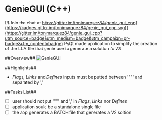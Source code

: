 # GenieGUI (C++)

[![Join the chat at https://gitter.im/tonimarquez84/genie_gui_cpp](https://badges.gitter.im/tonimarquez84/genie_gui_cpp.svg)](https://gitter.im/tonimarquez84/genie_gui_cpp?utm_source=badge&utm_medium=badge&utm_campaign=pr-badge&utm_content=badge)
PyQt made application to simplify the creation of the LUA file that genie use to generate a solution fo VS

##Overview##
![GenieGUI](https://snag.gy/ur8LhS.jpg)

##Highlights##
- *Flags*, *Links* and *Defines* inputs must be putted between '""' and separated by ','

##Tasks List##
- [ ] user should not put '""' and ',' in *Flags*, *Links* nor *Defines*
- [ ] application sould be a standalone single file
- [ ] the app generates a BATCH file that generates a VS soltion
